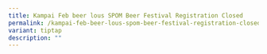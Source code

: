 ```yaml
---
title: Kampai Feb beer lous SPOM Beer Festival Registration Closed
permalink: /kampai-feb-beer-lous-spom-beer-festival-registration-closed/
variant: tiptap
description: ""
---
```

